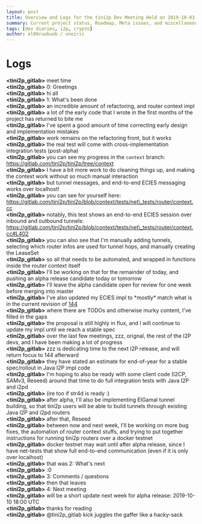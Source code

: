 ```yaml
---
layout: post
title: Overview and Logs for the tini2p Dev Meeting Held on 2019-10-03
summary: Current project status, Roadmap, Meta issues, and miscellaneous
tags: [dev diaries, i2p, crypto]
author: el00ruobuob / oneiric
---
```


# Logs

**\<tini2p\_gitlab>** meet time    
**\<tini2p\_gitlab>** 0: Greetings  
**\<tini2p\_gitlab>** hi all  
**\<tini2p\_gitlab>** 1: What's been done  
**\<tini2p\_gitlab>** an incredible amount of refactoring, and router context impl  
**\<tini2p\_gitlab>** a lot of the early code that I wrote in the first months of the project has returned to bite me  
**\<tini2p\_gitlab>** I've spent a good amount of time correcting early design and implementation mistakes  
**\<tini2p\_gitlab>** work remains on the refactoring front, but it works  
**\<tini2p\_gitlab>** the real test will come with cross-implementation integration tests (post-alpha)  
**\<tini2p\_gitlab>** you can see my progress in the `context` branch: https://gitlab.com/tini2p/tini2p/tree/context  
**\<tini2p\_gitlab>** I have a bit more work to do cleaning things up, and making the context work without so much manual interaction  
**\<tini2p\_gitlab>** but tunnel messages, and end-to-end ECIES messaging works over localhost!  
**\<tini2p\_gitlab>** you can see for yourself here: https://gitlab.com/tini2p/tini2p/blob/context/tests/net\_tests/router/context.cc  
**\<tini2p\_gitlab>** notably, this test shows an end-to-end ECIES session over inbound and outbound tunnels: https://gitlab.com/tini2p/tini2p/blob/context/tests/net\_tests/router/context.cc#L402  
**\<tini2p\_gitlab>** you can also see that I'm manually adding tunnels, selecting which router infos are used for tunnel hops, and manually creating the LeaseSet  
**\<tini2p\_gitlab>** so all that needs to be automated, and wrapped in functions inside the router context itself  
**\<tini2p\_gitlab>** I'll be working on that for the remainder of today, and pushing an alpha release candidate today or tomorrow  
**\<tini2p\_gitlab>** I'll leave the alpha candidate open for review for one week before merging into master  
**\<tini2p\_gitlab>** I've also updated my ECIES impl to \*mostly\* match what is in the current revision of [144](https://geti2p.net/spec/proposals/144-ecies-x25519-aead-ratchet)  
**\<tini2p\_gitlab>** where there are TODOs and otherwise murky content, I've filled in the gaps  
**\<tini2p\_gitlab>** the proposal is still highly in flux, and I will continue to update my impl until we reach a stable spec  
**\<tini2p\_gitlab>** over the last few meetings, zzz, orignal, the rest of the I2P devs, and I have been making a lot of progress  
**\<tini2p\_gitlab>** zzz is dedicating time to the next I2P release, and will return focus to 144 afterward  
**\<tini2p\_gitlab>** they have stated an estimate for end-of-year for a stable spec/rollout in Java I2P impl code  
**\<tini2p\_gitlab>** I'm hoping to also be ready with some client code (I2CP, SAMv3, Reseed) around that time to do full integration tests with Java I2P and i2pd  
**\<tini2p\_gitlab>** (ire too if str4d is ready :)  
**\<tini2p\_gitlab>** after alpha, I'll also be implementing ElGamal tunnel building, so that tini2p users will be able to build tunnels through existing Java I2P and i2pd routers  
**\<tini2p\_gitlab>** after that, Reseed  
**\<tini2p\_gitlab>** between now and next week, I'll be working on more bug fixes, the automation of router context stuffs, and trying to put together instructions for running tini2p routers over a docker testnet  
**\<tini2p\_gitlab>** docker testnet may wait until after alpha release, since I have net-tests that show full end-to-end communication (even if it is only over localhost)  
**\<tini2p\_gitlab>** that was 2: What's next  
**\<tini2p\_gitlab>** :0  
**\<tini2p\_gitlab>** 3: Comments / questions  
**\<tini2p\_gitlab>** then that leaves  
**\<tini2p\_gitlab>** 4: Next meeting  
**\<tini2p\_gitlab>** will be a short update next week for alpha release: 2019-10-10 18:00 UTC  
**\<tini2p\_gitlab>** thanks for reading  
**\<tini2p\_gitlab>** @tini2p\_gitlab kick juggles the gaffer like a hacky-sack  
